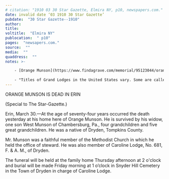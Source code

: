 ```yaml
---
# citation: "1910 03 30 Star Gazette, Elmira NY, p10, newspapers.com."
date: invalid date ‘03 1910 30 Star Gazette’
pubdate:  "30 Star Gazette--1910"
author: 
title: 
voltitle:  "Elmira NY"
publocation:  " p10"
pages:  "newsapers.com."
source:  ""
media:  ""
quaddress:  ""
notes: >-

    - [Orange Munson](https://www.findagrave.com/memorial/95123044/orange-munson) (24 Aug 1834 to 29 Mar 1910) married first [Mary A. (West) Munson](https://www.findagrave.com/memorial/95123043/mary-a-munson) (01 Jul 1835 to 05 Oct 1879), their son [West J. Munson](https://www.findagrave.com/memorial/98297578/west-j-munson) (14 Jan 1856 to 04 Jun 1930). [Johanna Ada (Richardson) Munson](https://www.findagrave.com/memorial/95668792/johanna-ada-munson) (1846 to 07 Sep 1919) was second wife of Orange, widowed.
    
    - "Titles of Grand Lodges in the United States vary. Some are called A.F. & A.M., which means Ancient Free and Accepted Masons. The other most commonly used title is F. & A.M., or Free and Accepted Masons. ... The ancient craftsmen were very skilled, and their craft was considered to be indispensable to the welfare of both church and state. For this reason, they were not placed under the same restrictions of other workers - they were "free" to do their work, travel and live their lives in a manner which befitted their importance. In Medieval England, this freedom of movement was almost unheard. Most workers were under bond to the owners of the land on which they worked. We believe this freedom for the operative mason may date back as far as the year 946 in York. The word "accepted" also goes back to the time of the operative mason. During the latter years of the Middle ages, there were few educated men outside the monasteries of the church. Naturally, men wanted to become Freemasons to get the advantages the Craft had to offer. These men did not necessarily want to build buildings, they wanted to belong to the organization. These were "accepted" Masons rather than operative masons. This practice probably originated when some of the people for whom craftsmen were working asked to be admitted and the practice grew with time. This was a big boost to Masonry, because the secret techniques of building trades were becoming more widely known, the requirements of architecture were changing, and our operative membership was declining. By becoming "speculative," we grew rapidly. As time went on, there became more and more of the accepted members than there were operative members. Sometime in the late seventeenth century, we believe the accepted masons outnumbered the operative masons, and we became a speculative organization rather than operative one. The reason for this difference is that in England when Grand Lodges first started, there was a rivalry between two factions of Masons. One faction adopted the title "Ancient" and the other did not. This carried over to the United States where both titles are still in existence." ([mastermason.com](http://www.mastermason.com/wilmettepark/intro.html).) 
---
```


ORANGE MUNSON IS DEAD IN ERIN  

(Special to The Star-Gazette.) 

Erin, March 30.—At the age of seventy-four years occurred the death yesterday at his home here of Orange Munson. He is survived by his widow, one son West Munson of Chambersburg, Pa., four grandchildren and five great grandchildren. He was a native of Dryden, Tompkins County.

Mr. Munson was a faithful member of the Methodist Church in which he held the office of steward. He was also member of Caroline Lodge, No. 681, F. & A. M., of Dryden. 

The funeral will be held at the family home Thursday afternoon at 2 o'clock and burial will be made Friday morning at 1 o’clock in Snyder Hill Cemetery in the Town of Dryden in charge of Caroline Lodge. 


